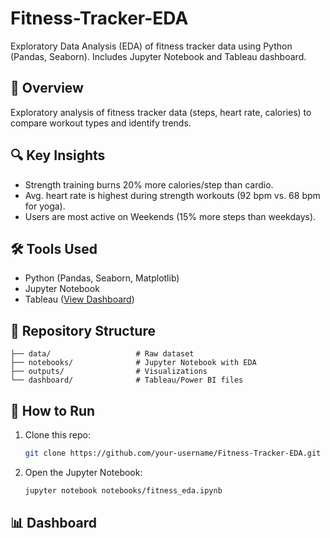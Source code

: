 # Fitness-Tracker-EDA
Exploratory Data Analysis (EDA) of fitness tracker data using Python (Pandas, Seaborn). Includes Jupyter Notebook and Tableau dashboard.

## 📌 Overview
Exploratory analysis of fitness tracker data (steps, heart rate, calories) to compare workout types and identify trends.

## 🔍 Key Insights
- Strength training burns 20% more calories/step than cardio.
- Avg. heart rate is highest during strength workouts (92 bpm vs. 68 bpm for yoga).
- Users are most active on Weekends (15% more steps than weekdays).

## 🛠️ Tools Used
- Python (Pandas, Seaborn, Matplotlib)
- Jupyter Notebook
- Tableau ([View Dashboard](https://public.tableau.com/your-link)) 

## 📂 Repository Structure
```
├── data/                   # Raw dataset
├── notebooks/              # Jupyter Notebook with EDA
├── outputs/                # Visualizations
└── dashboard/              # Tableau/Power BI files
```

## 🚀 How to Run
1. Clone this repo:
   ```bash
   git clone https://github.com/your-username/Fitness-Tracker-EDA.git
   ```
2. Open the Jupyter Notebook:
   ```bash
   jupyter notebook notebooks/fitness_eda.ipynb
   ```

## 📊 Dashboard
